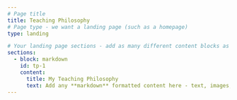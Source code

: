 ```yaml
---
# Page title
title: Teaching Philosophy
# Page type - we want a landing page (such as a homepage)
type: landing

# Your landing page sections - add as many different content blocks as you like
sections:
  - block: markdown
    id: tp-1
    content:
      title: My Teaching Philosophy
      text: Add any **markdown** formatted content here - text, images, videos, galleries - and even HTML code! 
---
```


